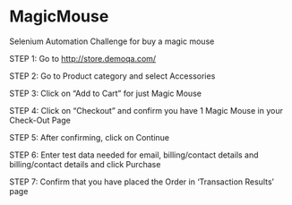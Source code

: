 # MagicMouse
Selenium Automation Challenge for buy a magic mouse

STEP 1: Go to http://store.demoqa.com/

STEP 2: Go to Product category and select Accessories

STEP 3: Click on “Add to Cart” for just Magic Mouse

STEP 4: Click on “Checkout” and confirm you have 1 Magic Mouse in your Check-Out Page

STEP 5: After confirming, click on Continue

STEP 6: Enter test data needed for email,  billing/contact details and billing/contact details and click Purchase

STEP 7: Confirm that you have placed the Order in ‘Transaction Results’ page
